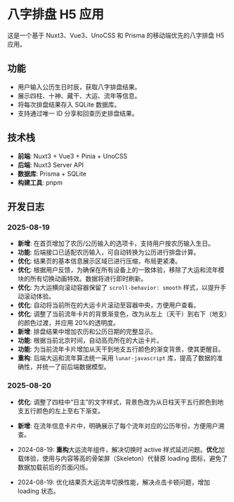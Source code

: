 # 八字排盘 H5 应用

这是一个基于 Nuxt3、Vue3、UnoCSS 和 Prisma 的移动端优先的八字排盘 H5 应用。

## 功能

- 用户输入公历生日时辰，获取八字排盘结果。
- 展示四柱、十神、藏干、大运、流年等信息。
- 将每次排盘结果存入 SQLite 数据库。
- 支持通过唯一 ID 分享和回查历史排盘结果。

## 技术栈

- **前端**: Nuxt3 + Vue3 + Pinia + UnoCSS
- **后端**: Nuxt3 Server API
- **数据库**: Prisma + SQLite
- **构建工具**: pnpm

## 开发日志

### 2025-08-19

- **新增**: 在首页增加了农历/公历输入的选项卡，支持用户按农历输入生日。
- **功能**: 后端接口已适配农历输入，可自动转换为公历进行排盘计算。
- **优化**: 结果页的基本信息展示区域已进行压缩，布局更紧凑。
- **优化**: 根据用户反馈，为确保在所有设备上的一致体验，移除了大运和流年模块的所有切换动画特效。数据将进行即时刷新。
- **优化**: 为大运横向滚动容器保留了 `scroll-behavior: smooth` 样式，以提升手动滚动体验。
- **优化**: 自动将当前所在的大运卡片滚动至容器中央，方便用户查看。
- **优化**: 调整了当前流年卡片的背景渐变色，改为从左上（天干）到右下（地支）的颜色过渡，并应用 20%的透明度。
- **新增**: 排盘结果中增加农历和公历日期的完整显示。
- **功能**: 根据当前北京时间，自动高亮所在的大运卡片。
- **功能**: 为当前流年卡片增加从天干到地支五行颜色的渐变背景，使其更醒目。
- **重构**: 后端大运和流年算法统一采用 `lunar-javascript` 库，提高了数据的准确性，并统一了前后端数据模型。

### 2025-08-20

- **优化**: 调整了四柱中“日主”的文字样式，背景色改为从日柱天干五行颜色到地支五行颜色的左上至右下渐变。
- **新增**: 在流年信息卡片中，明确展示了每个流年对应的公历年份，方便用户溯查。

- 2024-08-19: **重构**大运流年组件，解决切换时 active 样式延迟问题。**优化**加载体验，使用与内容等高的骨架屏（Skeleton）代替原 loading 图标，避免了数据加载前后的页面闪烁。

- 2024-08-19: 优化结果页大运流年切换性能，解决点击卡顿问题，增加 loading 状态。

